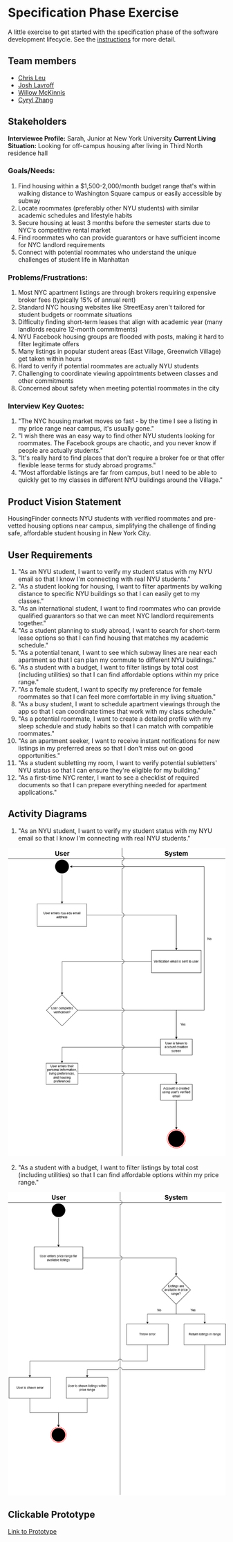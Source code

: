 # Specification Phase Exercise

A little exercise to get started with the specification phase of the software development lifecycle. See the [instructions](instructions.md) for more detail.

## Team members
- [Chris Leu](https://github.com/cl3880)
- [Josh Lavroff](https://github.com/joshlavroff)
- [Willow McKinnis](https://github.com/Willow-Zero)
- [Cyryl Zhang](https://github.com/nstraightbeam)

## Stakeholders
**Interviewee Profile:** Sarah, Junior at New York University 
**Current Living Situation:** Looking for off-campus housing after living in Third North residence hall

### Goals/Needs:
1. Find housing within a $1,500-2,000/month budget range that's within walking distance to Washington Square campus or easily accessible by subway
2. Locate roommates (preferably other NYU students) with similar academic schedules and lifestyle habits
3. Secure housing at least 3 months before the semester starts due to NYC's competitive rental market
4. Find roommates who can provide guarantors or have sufficient income for NYC landlord requirements
5. Connect with potential roommates who understand the unique challenges of student life in Manhattan

### Problems/Frustrations:
1. Most NYC apartment listings are through brokers requiring expensive broker fees (typically 15% of annual rent)
2. Standard NYC housing websites like StreetEasy aren't tailored for student budgets or roommate situations
3. Difficulty finding short-term leases that align with academic year (many landlords require 12-month commitments)
4. NYU Facebook housing groups are flooded with posts, making it hard to filter legitimate offers
5. Many listings in popular student areas (East Village, Greenwich Village) get taken within hours
6. Hard to verify if potential roommates are actually NYU students
7. Challenging to coordinate viewing appointments between classes and other commitments
8. Concerned about safety when meeting potential roommates in the city

### Interview Key Quotes:
1. "The NYC housing market moves so fast - by the time I see a listing in my price range near campus, it's usually gone."
2. "I wish there was an easy way to find other NYU students looking for roommates. The Facebook groups are chaotic, and you never know if people are actually students."
3. "It's really hard to find places that don't require a broker fee or that offer flexible lease terms for study abroad programs."
4. "Most affordable listings are far from campus, but I need to be able to quickly get to my classes in different NYU buildings around the Village."

## Product Vision Statement
HousingFinder connects NYU students with verified roommates and pre-vetted housing options near campus, simplifying the challenge of finding safe, affordable student housing in New York City. 


## User Requirements

1. "As an NYU student, I want to verify my student status with my NYU email so that I know I'm connecting with real NYU students."
2. "As a student looking for housing, I want to filter apartments by walking distance to specific NYU buildings so that I can easily get to my classes."
3. "As an international student, I want to find roommates who can provide qualified guarantors so that we can meet NYC landlord requirements together."
4. "As a student planning to study abroad, I want to search for short-term lease options so that I can find housing that matches my academic schedule."
5. "As a potential tenant, I want to see which subway lines are near each apartment so that I can plan my commute to different NYU buildings."
6. "As a student with a budget, I want to filter listings by total cost (including utilities) so that I can find affordable options within my price range."
7. "As a female student, I want to specify my preference for female roommates so that I can feel more comfortable in my living situation."
8. "As a busy student, I want to schedule apartment viewings through the app so that I can coordinate times that work with my class schedule."
9. "As a potential roommate, I want to create a detailed profile with my sleep schedule and study habits so that I can match with compatible roommates."
10. "As an apartment seeker, I want to receive instant notifications for new listings in my preferred areas so that I don't miss out on good opportunities."
11. "As a student subletting my room, I want to verify potential subletters' NYU status so that I can ensure they're eligible for my building."
12. "As a first-time NYC renter, I want to see a checklist of required documents so that I can prepare everything needed for apartment applications."

## Activity Diagrams

1. "As an NYU student, I want to verify my student status with my NYU email so that I know I'm connecting with real NYU students."

![Activity diagram for user story 1](/images/activitydiagram1.png)

2. "As a student with a budget, I want to filter listings by total cost (including utilities) so that I can find affordable options within my price range."

![Activity diagram for user story 2](/images/activitydiagram2.png)

## Clickable Prototype

[Link to Prototype](https://www.figma.com/proto/VgkZRVJL1h1rslfOiRaHXM/Spectacular-Team?node-id=0-1&t=FIiyc0q7pN4Qo0Yn-1)
